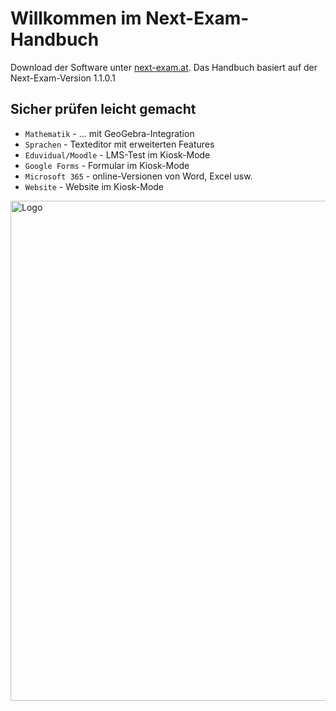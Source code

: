 # Willkommen im Next-Exam-Handbuch

Download der Software unter [next-exam.at](https://www.next-exam.at).
Das Handbuch basiert auf der Next-Exam-Version 1.1.0.1

## Sicher prüfen leicht gemacht

- `Mathematik` - ... mit GeoGebra-Integration
- `Sprachen` - Texteditor mit erweiterten Features
- `Eduvidual/Moodle` - LMS-Test im Kiosk-Mode
- `Google Forms` - Formular im Kiosk-Mode
- `Microsoft 365` - online-Versionen von Word, Excel usw.
- `Website` - Website im Kiosk-Mode


<img src="https://www.bildung.gv.at/filter/faq/elementfile.php?l=de&p=212&f=/preview_teacher.png" alt="Logo" width="800">

